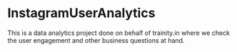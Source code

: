 # InstagramUserAnalytics
This is a data analytics project done on behalf of trainity.in where we check the user engagement and other business questions at hand.
